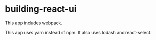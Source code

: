# building-react-ui

This app includes webpack.

This app uses yarn instead of npm. It also uses lodash and react-select. 
